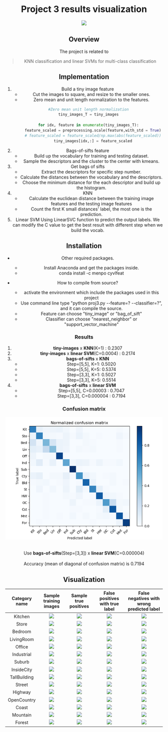 <center>
<h1>Project 3 results visualization</h1>
<img src="confusion_matrix.png">

## Overview
The project is related to 
> KNN classification and linear SVMs for multi-class classification


## Implementation
1. Build a tiny image feature
	* Cut the images to square, and resize to the smaller ones. 
	* Zero mean and unit length normalization to the features.
	
```python
    #Zero mean unit length normalization
    tiny_images_T = tiny_images

    for idx, feature in enumerate(tiny_images_T):
        feature_scaled = preprocessing.scale(feature,with_std = True)
        # feature_scaled = feature_scaled/np.max(abs(feature_scaled))
        tiny_images[idx,:] = feature_scaled
```
2. Bags-of-sifts feature
	* Build up the vocabulary for training and testing dataset.
	* Sample the descriptors and the cluster to the center with kmeans.
3. Get bags of sifts
	* Extract the descriptors for specific step number.
	* Calculate the distances between the vocabulary and the descriptors.
	* Choose the minimum distance for the each descriptor and build up the histogram.
4. KNN
	* Calculate the euclidean distance between the training image features and the testing image features
	* Count the first K small distances' label, the most one is the prediction.
5. Linear SVM
	Using LinearSVC function to predict the output labels. We can modify the C value to get the best result with different step when we build the vocab.


## Installation
* Other required packages.
	* Install Anaconda and get the packages inside.
	* conda install -c menpo cyvlfeat

* How to compile from source?
	* activate the environment which include the packages used in this project
	* Use command line type "python proj3.py --feature=? --classifier=?", and it can compile the source.
	* Feature can choose "tiny_image" or "bag_of_sift"
	* Classifier can choose "nearest_neighbor" or "support_vector_machine"
	
### Results
1. **tiny-images**  x  **KNN**(K=1) :  0.2307
2. **tiny-images**  x  **linear SVM**(C=0.0004) : 0.2174
3. **bags-of-sifts**  x  **KNN**
	* Step=[5,5], K=1: 0.5020
	* Step=[5,5], K=5: 0.5374
	* Step=[3,3], K=1: 0.5027
	* Step=[3,3], K=5: 0.5514
4. **bags-of-sifts**  x  **linear SVM**
	* Step=[5,5], C=0.00003 : 0.7047
	* Step=[3,3], C=0.000004 : 0.7194

### Confusion matrix
<img src="matrix.png">

<br>Use **bags-of-sifts**(Step=[3,3])  x  **linear SVM**(C=0.000004)</br>
<br>Accuracy (mean of diagonal of confusion matrix) is 0.7194</br>

<p>

## Visualization
| Category name | Sample training images | Sample true positives | False positives with true label | False negatives with wrong predicted label |
| :-----------: | :--------------------: | :-------------------: | :-----------------------------: | :----------------------------------------: |
| Kitchen | ![](thumbnails/Kitchen_train_image_0001.jpg) | ![](thumbnails/Kitchen_TP_image_0192.jpg) | ![](thumbnails/Kitchen_FP_image_0024.jpg) | ![](thumbnails/Kitchen_FN_image_0190.jpg) |
| Store | ![](thumbnails/Store_train_image_0001.jpg) | ![](thumbnails/Store_TP_image_0151.jpg) | ![](thumbnails/Store_FP_image_0026.jpg) | ![](thumbnails/Store_FN_image_0143.jpg) |
| Bedroom | ![](thumbnails/Bedroom_train_image_0001.jpg) | ![](thumbnails/Bedroom_TP_image_0175.jpg) | ![](thumbnails/Bedroom_FP_image_0008.jpg) | ![](thumbnails/Bedroom_FN_image_0180.jpg) |
| LivingRoom | ![](thumbnails/LivingRoom_train_image_0001.jpg) | ![](thumbnails/LivingRoom_TP_image_0147.jpg) | ![](thumbnails/LivingRoom_FP_image_0047.jpg) | ![](thumbnails/LivingRoom_FN_image_0145.jpg) |
| Office | ![](thumbnails/Office_train_image_0002.jpg) | ![](thumbnails/Office_TP_image_0185.jpg) | ![](thumbnails/Office_FP_image_0005.jpg) | ![](thumbnails/Office_FN_image_0144.jpg) |
| Industrial | ![](thumbnails/Industrial_train_image_0002.jpg) | ![](thumbnails/Industrial_TP_image_0152.jpg) | ![](thumbnails/Industrial_FP_image_0032.jpg) | ![](thumbnails/Industrial_FN_image_0148.jpg) |
| Suburb | ![](thumbnails/Suburb_train_image_0002.jpg) | ![](thumbnails/Suburb_TP_image_0176.jpg) | ![](thumbnails/Suburb_FP_image_0076.jpg) | ![](thumbnails/Suburb_FN_image_0013.jpg) |
| InsideCity | ![](thumbnails/InsideCity_train_image_0005.jpg) | ![](thumbnails/InsideCity_TP_image_0137.jpg) | ![](thumbnails/InsideCity_FP_image_0047.jpg) | ![](thumbnails/InsideCity_FN_image_0140.jpg) |
| TallBuilding | ![](thumbnails/TallBuilding_train_image_0010.jpg) | ![](thumbnails/TallBuilding_TP_image_0129.jpg) | ![](thumbnails/TallBuilding_FP_image_0059.jpg) | ![](thumbnails/TallBuilding_FN_image_0131.jpg) |
| Street | ![](thumbnails/Street_train_image_0001.jpg) | ![](thumbnails/Street_TP_image_0147.jpg) | ![](thumbnails/Street_FP_image_0128.jpg) | ![](thumbnails/Street_FN_image_0149.jpg) |
| Highway | ![](thumbnails/Highway_train_image_0009.jpg) | ![](thumbnails/Highway_TP_image_0162.jpg) | ![](thumbnails/Highway_FP_image_0079.jpg) | ![](thumbnails/Highway_FN_image_0144.jpg) |
| OpenCountry | ![](thumbnails/OpenCountry_train_image_0003.jpg) | ![](thumbnails/OpenCountry_TP_image_0125.jpg) | ![](thumbnails/OpenCountry_FP_image_0082.jpg) | ![](thumbnails/OpenCountry_FN_image_0123.jpg) |
| Coast | ![](thumbnails/Coast_train_image_0006.jpg) | ![](thumbnails/Coast_TP_image_0130.jpg) | ![](thumbnails/Coast_FP_image_0030.jpg) | ![](thumbnails/Coast_FN_image_0122.jpg) |
| Mountain | ![](thumbnails/Mountain_train_image_0002.jpg) | ![](thumbnails/Mountain_TP_image_0123.jpg) | ![](thumbnails/Mountain_FP_image_0124.jpg) | ![](thumbnails/Mountain_FN_image_0101.jpg) |
| Forest | ![](thumbnails/Forest_train_image_0003.jpg) | ![](thumbnails/Forest_TP_image_0142.jpg) | ![](thumbnails/Forest_FP_image_0101.jpg) | ![](thumbnails/Forest_FN_image_0128.jpg) |


